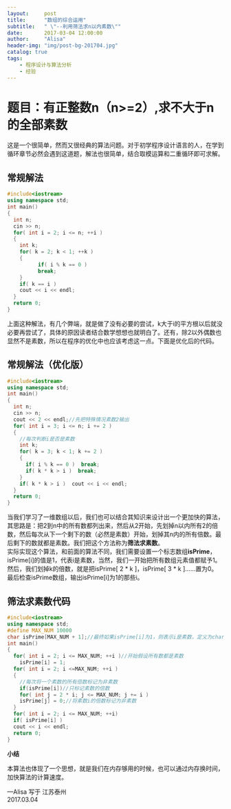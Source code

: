 ```yaml
---
layout:     post
title:      "数组的综合运用"
subtitle:   " \"--利用筛法求n以内素数\""
date:       2017-03-04 12:00:00
author:     "Alisa"
header-img: "img/post-bg-201704.jpg"
catalog: true
tags:
    - 程序设计与算法分析
    - 经验
---
```


# 题目：有正整数n（n>=2）,求不大于n的全部素数  

这是一个很简单，然而又很经典的算法问题。对于初学程序设计语言的人，在学到循环章节必然会遇到这道题，解法也很简单，结合取模运算和二重循环即可求解。  

## 常规解法  

```c++
#include<iostream>
using namespace std;
int main()
{
  int n;
  cin >> n;
  for( int i = 2; i <= n; ++i )
  {
    int k;
    for( k = 2; k < 1; ++k )
    {
          if( i % k == 0 )
          break;
    }
    if( k == i )
    cout << i << endl;
  }
  return 0;
}
```
上面这种解法，有几个弊端，就是做了没有必要的尝试，k大于i的平方根以后就没必要再尝试了，具体的原因读者结合数学想想也就明白了。还有，除2以外偶数也显然不是素数，所以在程序的优化中也应该考虑这一点。下面是优化后的代码。  

## 常规解法（优化版）  


```c++
#include<iostream>
using namespace std;
int main()
{
  int n;
  cin >> n;
  cout << 2 << endl;//先把特殊情况素数2输出
  for( int i = 3; i <= n; i += 2 )
  {
    //每次判断i是否是素数
    int k;
    for( k = 3; k < 1; k += 2 )
    {
      if( i % k == 0 )  break;
      if( k * k > i )  break;
    }
    if( k * k > i )  cout << i << endl;
  }
  return 0;
}
```
当我们学习了一维数组以后，我们也可以结合其知识来设计出一个更加快的算法，其思路是：把2到n中的所有数都列出来，然后从2开始，先划掉n以内所有2的倍数，然后每次从下一个剩下的数（必然是素数）开始，划掉其n内的所有倍数。最后剩下的数就都是素数。我们把这个方法称为<strong>筛法求素数</strong>。  
实际实现这个算法，和前面的算法不同，我们需要设置一个标志数组<strong>isPrime</strong>，isPrime[i]的值是1，代表i是素数，当然，我们一开始把所有数组元素值都赋予1。  
然后，我们划掉k的倍数，就是把isPrime[ 2 * k ]，isPrime[ 3 * k ]......置为0。  
最后检查isPrime数组，输出isPrime[i]为1的那些i。  

## 筛法求素数代码  

```c++
#include<iostream>
using namespace std;
#define MAX_NUM 10000
char isPrime[MAX_NUM + 1];//最终如果isPrime[i]为1，则表示i是素数，定义为char类型可以节省存储空间
int main()
{
  for( int i = 2; i <= MAX_NUM; ++i )//开始假设所有数都是素数
    isPrime[i] = 1;
  for( int i = 2; i <=MAX_NUM; ++i )
  {
    //每次将一个素数的所有倍数标记为非素数
    if(isPrime[i])//只标记素数的倍数
    for( int j = 2 * i; j <= MAX_NUM; j += i )
    isPrime[j] = 0;//将素数i的倍数标记为非素数
  }
  for( int i = 2; i <= MAX_NUM; ++i)
  if( isPrime[i] )
  cout << i << endl;
  return 0;
}
```

<strong>小结</strong>  

本算法也体现了一个思想，就是我们在内存够用的时候，也可以通过内存换时间，加快算法的计算速度。  

—Alisa 写于  江苏泰州  
2017.03.04



  